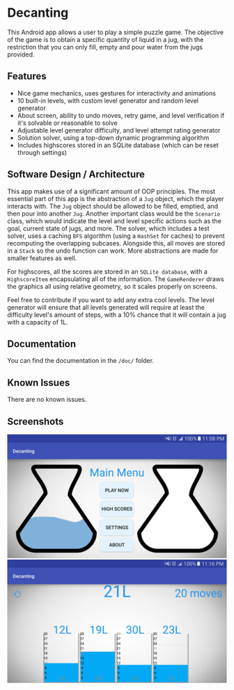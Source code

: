 # Decanting

This Android app allows a user to play a simple puzzle game. The objective of the game is to obtain a specific quantity of liquid in a jug, with the restriction that you can only fill, empty and pour water from the jugs provided.

## Features
* Nice game mechanics, uses gestures for interactivity and animations
* 10 built-in levels, with custom level generator and random level generator
* About screen, ability to undo moves, retry game, and level verification if it's solvable or reasonable to solve
* Adjustable level generator difficulty, and level attempt rating generator
* Solution solver, using a top-down dynamic programming algorithm
* Includes highscores stored in an SQLite database (which can be reset through settings)

## Software Design / Architecture
This app makes use of a significant amount of OOP principles. The most essential part of this app is the abstraction of a `Jug` object, which the player interacts with. The `Jug` object should be allowed to be filled, emptied, and then pour into another `Jug`. Another important class would be the `Scenario` class, which would indicate the level and level specific actions such as the goal, current state of jugs, and more. The solver, which includes a test solver, uses a caching `BFS` algorithm (using a `HashSet` for caches) to prevent recomputing the overlapping subcases. Alongside this, all moves are stored in a `Stack` so the undo function can work. More abstractions are made for smaller features as well.

For highscores, all the scores are stored in an `SQLite database`, with a `HighscoreItem` encapsulating all of the information. The `GameRenderer` draws the graphics all using relative geometry, so it scales properly on screens. 

Feel free to contribute if you want to add any extra cool levels. The level generator will ensure that all levels generated will require at least the difficulty level's amount of steps, with a 10% chance that it will contain a jug with a capacity of 1L.

## Documentation
You can find the documentation in the `/doc/` folder.

## Known Issues
There are no known issues.

## Screenshots
![Some Error Occured](/screenshots/screenshotA.png?raw=true "")
![Some Error Occured](/screenshots/screenshotC.png?raw=true "")
